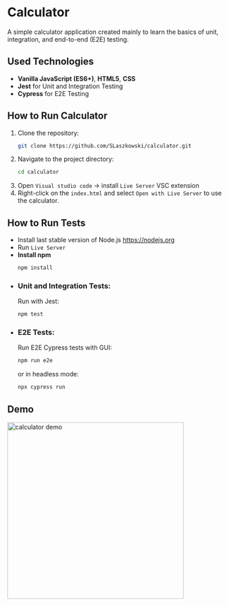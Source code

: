 # Calculator

A simple calculator application created mainly to learn the basics of unit, integration, and end-to-end (E2E) testing.

## Used Technologies
- **Vanilla JavaScript (ES6+)**, **HTML5**, **CSS**
- **Jest** for Unit and Integration Testing
- **Cypress** for E2E Testing

## How to Run Calculator
1. Clone the repository:
   ```bash
   git clone https://github.com/SLaszkowski/calculator.git
   ```
2. Navigate to the project directory:
   ```bash
   cd calculator
   ```
3. Open `Visual studio code` -> install `Live Server` VSC extension
4. Right-click on the `index.html` and select `Open with Live Server` to use the calculator.

## How to Run Tests
- Install last stable version of Node.js https://nodejs.org
- Run `Live Server`
- **Install npm**
  ```bash
  npm install
  ```
- ### **Unit and Integration Tests**:
  Run with Jest:
  ```bash
  npm test
  ```
- ### **E2E Tests**:
  Run E2E Cypress tests with GUI:
  ```bash
  npm run e2e
  ```
  or in headless mode:
  ```bash
  npx cypress run
  ```

## Demo
<img src="assets/calculator_demo.gif" width="400" alt="calculator demo">